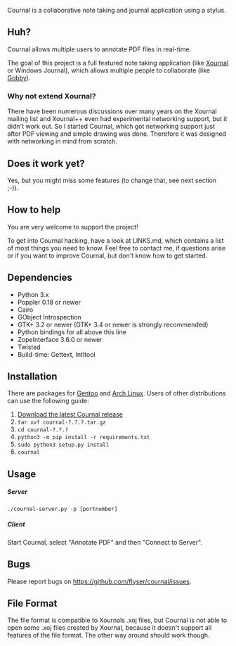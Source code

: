 Cournal is a collaborative note taking and journal application using a stylus.

## Huh? ##

Cournal allows multiple users to annotate PDF files in real-time.

The goal of this project is a full featured note taking application (like
[Xournal](http://xournal.sf.net/) or Windows Journal), which allows multiple
people to collaborate (like [Gobby](http://gobby.0x539.de/)).

### Why not extend Xournal? ###

There have been numerous discussions over many years on the Xournal mailing list
and Xournal++ even had experimental networking support, but it didn't work out.
So I started Cournal, which got networking support just after PDF viewing and
simple drawing was done. Therefore it was designed with networking in mind from 
scratch.

## Does it work yet? ##

Yes, but you might miss some features (to change that, see next section ;-)).

## How to help ##

You are very welcome to support the project!

To get into Cournal hacking, have a look at LINKS.md, which contains a list of
most things you need to know.
Feel free to contact me, if questions arise or if you want to improve Cournal,
but don't know how to get started.

## Dependencies ##

 * Python 3.x
 * Poppler 0.18 or newer
 * Cairo
 * GObject Introspection
 * GTK+ 3.2 or newer (GTK+ 3.4 or newer is strongly recommended)
 * Python bindings for all above this line
 * ZopeInterface 3.6.0 or newer
 * Twisted
 * Build-time: Gettext, Intltool

## Installation ##

There are packages for [Gentoo](https://github.com/flyser/cournal-gentoo)
and [Arch Linux](https://aur.archlinux.org/packages.php?ID=61201).
Users of other distributions can use the following guide:

1. [Download the latest Cournal release](https://github.com/flyser/cournal/releases)
2. `tar xvf cournal-?.?.?.tar.gz`
3. `cd cournal-?.?.?`
4. `python3 -m pip install -r requirements.txt`
5. `sudo python3 setup.py install`
6. `cournal`

## Usage ##

##### Server ######

    ./cournal-server.py -p [portnumber]

##### Client ######
    
Start Cournal, select "Annotate PDF" and then "Connect to Server".

## Bugs ##

Please report bugs on <https://github.com/flyser/cournal/issues>.

## File Format ##

The file format is compatible to Xournals .xoj files, but Cournal is not
able to open some .xoj files created by Xournal, because it doesn't support
all features of the file format. The other way around should work though.
